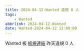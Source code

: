 ```yaml
---
title: 2024-04-12-Wanted 違規 0 人
tags:
    - Wanted
abbrlink: 2024-04-12-Wanted
date: Wanted-2024-04-12 12:00:00
---
```

Wanted 板 [板規連結](https://www.ptt.cc/bbs/Wanted/M.1608829773.A.D3B.html)
昨天違規 0 人
